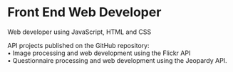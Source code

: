<h1> Front End Web Developer </h1>
<p> Web developer using JavaScript, HTML and CSS </p>
API projects published on the GitHub repository:
</br>
•	Image processing and web development using the Flickr API
</br>
•	Questionnaire processing and web development using the Jeopardy API.


